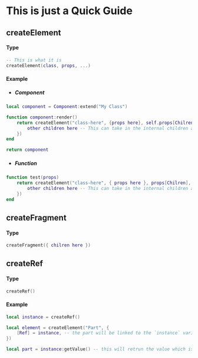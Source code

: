# This is just a Quick Guide

## createElement
 
#### Type
```lua
-- This is what it is
createElement(class, props, ...)
```

#### Example
- ##### Component
```lua
local component = Component:extend("My Class")

function component:render()
    return createElement("class-here", {props here}, self.props[Chilren], {
        other children here -- This can take in the internal children and external children at the same time!
    }) 
end

return component
```

- ##### Function
```lua
function test(props)
    return createElement("class-here", { props here }, props[Chilren], {
        other children here -- This can take in the internal children and external children at the same time!
    })
end
```
## createFragment

#### Type

```lua
createFragment({ chilren here })
```

## createRef

#### Type
```lua
createRef()
```

#### Example
```lua
local instance = createRef()

local element = createElement("Part", { 
    [Ref] = instance, -- the part will be linked to the `instance` variable.
})

local part = instance:getValue() -- this will retrun the value which is the part!
```